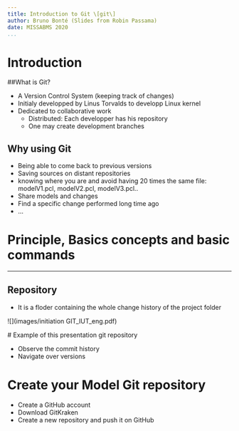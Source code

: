 ```yaml
---
title: Introduction to Git \[git\]
author: Bruno Bonté (Slides from Robin Passama)
date: MISSABMS 2020
...
```


# Introduction

##What is Git?

- A Version Control System (keeping track of changes)
- Initialy developped by Linus Torvalds to developp Linux kernel
- Dedicated to collaborative work
	* Distributed: Each developper has his repository
	* One may create development branches

## Why using Git
- Being able to come back to previous versions
- Saving sources on distant repositories
- knowing where you are and avoid having 20 times the same file: modelV1.pcl, modelV2.pcl, modelV3.pcl..
- Share models and changes
- Find a specific change performed long time ago
- ...

# Principle, Basics concepts and basic commands

---
## Repository
- It is a floder containing the whole change history of the project folder

![](images/initiation GIT_IUT_eng.pdf)


# Example of this presentation git repository

- Observe the commit history
- Navigate over versions

# Create your Model Git repository

- Create a GitHub account
- Download GitKraken
- Create a new repository and push it on GitHub
